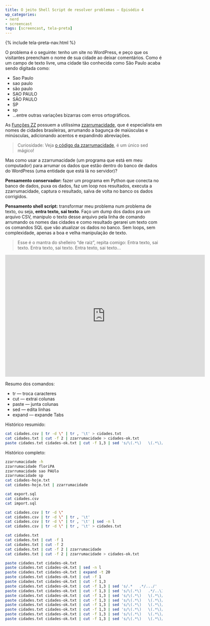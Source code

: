 ```yaml
---
title: O jeito Shell Script de resolver problemas – Episódio 4
wp_categories:
- nerd
- screencast
tags: [screencast, tela-preta]
---
```


{% include tela-preta-nav.html %}

O problema é o seguinte: tenho um site no WordPress, e peço que os visitantes preencham o nome de sua cidade ao deixar comentários. Como é um campo de texto livre, uma cidade tão conhecida como São Paulo acaba sendo digitada como:

- Sao Paulo
- sao paulo
- são paulo
- SAO PAULO
- SÃO PAULO
- SP
- sp
- …entre outras variações bizarras com erros ortográficos.

As [Funções ZZ](https://funcoeszz.net/) possuem a utilíssima [zzarrumacidade](https://funcoeszz.net/man.html#zzarrumacidade), que é especialista em nomes de cidades brasileiras, arrumando a bagunça de maiúsculas e minúsculas, adicionando acentos e expandindo abreviações.

> Curiosidade: Veja [o código da zzarrumacidade](https://github.com/aureliojargas/funcoeszz/blob/master/zz/zzarrumacidade.sh), é um único sed mágico!

Mas como usar a zzarrumacidade (um programa que está em meu computador) para arrumar os dados que estão dentro do banco de dados do WordPress (uma entidade que está lá no servidor)?

**Pensamento conservador:** fazer um programa em Python que conecta no banco de dados, puxa os dados, faz um loop nos resultados, executa a zzarrumacidade, captura o resultado, salva de volta no banco os dados corrigidos.

**Pensamento shell script:** transformar meu problema num problema de texto, ou seja, **entra texto, sai texto**. Faço um dump dos dados pra um arquivo CSV, manipulo o texto desse arquivo pela linha de comando arrumando os nomes das cidades e como resultado gerarei um texto com os comandos SQL que vão atualizar os dados no banco. Sem loops, sem complexidade, apenas a boa e velha manipulação de texto.

> Esse é o mantra do shelleiro “de raiz”, repita comigo: Entra texto, sai texto. Entra texto, sai texto. Entra texto, sai texto...

<p><span class="embed-youtube" style="text-align:center; display: block;"><iframe class="youtube-player" type="text/html" width="640" height="390" src="https://www.youtube.com/embed/woN4BZjr0Os?list=PLkMH2SrZj2aiWw-t6rLgciBQqqoZZn5t1" frameborder="0"></iframe></span></p>

Resumo dos comandos:

- tr — troca caracteres
- cut — extrai colunas
- paste — junta colunas
- sed — edita linhas
- expand — expande Tabs

Histórico resumido:

```bash
cat cidades.csv | tr -d \" | tr , '\t' > cidades.txt
cat cidades.txt | cut -f 2 | zzarrumacidade > cidades-ok.txt
paste cidades.txt cidades-ok.txt | cut -f 1,3 | sed 's/\(.*\)	\(.*\)/UPDATE wp_commentmeta SET meta_value = "\2" 	WHERE meta_id = \1;/' | expand -t 15
```

Histórico completo:

```bash
zzarrumacidade -h
zzarrumacidade floriPA
zzarrumacidade sao PAUlo
zzarrumacidade sp
cat cidades-hoje.txt
cat cidades-hoje.txt | zzarrumacidade

cat export.sql
cat cidades.csv
cat import.sql

cat cidades.csv | tr -d \"
cat cidades.csv | tr -d \" | tr , '\t'
cat cidades.csv | tr -d \" | tr , '\t' | sed -n l
cat cidades.csv | tr -d \" | tr , '\t' > cidades.txt

cat cidades.txt
cat cidades.txt | cut -f 1
cat cidades.txt | cut -f 2
cat cidades.txt | cut -f 2 | zzarrumacidade
cat cidades.txt | cut -f 2 | zzarrumacidade > cidades-ok.txt

paste cidades.txt cidades-ok.txt
paste cidades.txt cidades-ok.txt | sed -n l
paste cidades.txt cidades-ok.txt | expand -t 20
paste cidades.txt cidades-ok.txt | cut -f 1
paste cidades.txt cidades-ok.txt | cut -f 1,3
paste cidades.txt cidades-ok.txt | cut -f 1,3 | sed 's/.*	.*/.../'
paste cidades.txt cidades-ok.txt | cut -f 1,3 | sed 's/\(.*\)	.*/..\1../'
paste cidades.txt cidades-ok.txt | cut -f 1,3 | sed 's/\(.*\)	\(.*\)/..\1..\2../'
paste cidades.txt cidades-ok.txt | cut -f 1,3 | sed 's/\(.*\)	\(.*\)/..\1..\2..blablabla/'
paste cidades.txt cidades-ok.txt | cut -f 1,3 | sed 's/\(.*\)	\(.*\)/UPDATE wp_commentmeta SET meta_value = "\2" WHERE meta_id = \1;/'
paste cidades.txt cidades-ok.txt | cut -f 1,3 | sed 's/\(.*\)	\(.*\)/UPDATE wp_commentmeta SET meta_value = "\2" 	WHERE meta_id = \1;/'
paste cidades.txt cidades-ok.txt | cut -f 1,3 | sed 's/\(.*\)	\(.*\)/UPDATE wp_commentmeta SET meta_value = "\2" 	WHERE meta_id = \1;/' | expand -t 10
paste cidades.txt cidades-ok.txt | cut -f 1,3 | sed 's/\(.*\)	\(.*\)/UPDATE wp_commentmeta SET meta_value = "\2" 	WHERE meta_id = \1;/' | expand -t 15
```
